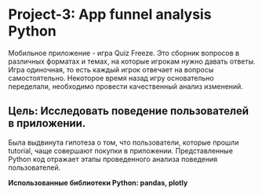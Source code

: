 # Project-3: App funnel analysis Python

Мобильное приложение - игра Quiz Freeze. Это сборник вопросов в различных форматах и темах, на которые игрокам нужно давать ответы. Игра одиночная, то есть каждый игрок отвечает на вопросы самостоятельно. Некоторое время назад игру основательно переделали, необходимо провести качественный анализ изменений.

## Цель: Исследовать поведение пользователей в приложении.

Была выдвинута гипотеза о том, что пользователи, которые прошли tutorial, чаще совершают покупки в приложении. Представленные Python код отражает этапы проведенного анализа поведения пользователей.

**Использованные библиотеки Python: pandas, plotly**

